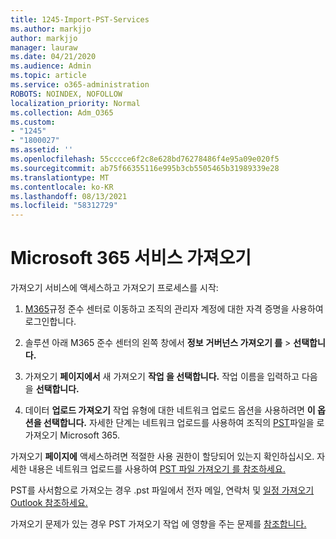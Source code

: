 ```yaml
---
title: 1245-Import-PST-Services
ms.author: markjjo
author: markjjo
manager: lauraw
ms.date: 04/21/2020
ms.audience: Admin
ms.topic: article
ms.service: o365-administration
ROBOTS: NOINDEX, NOFOLLOW
localization_priority: Normal
ms.collection: Adm_O365
ms.custom:
- "1245"
- "1800027"
ms.assetid: ''
ms.openlocfilehash: 55cccce6f2c8e628bd76278486f4e95a09e020f5
ms.sourcegitcommit: ab75f66355116e995b3cb5505465b31989339e28
ms.translationtype: MT
ms.contentlocale: ko-KR
ms.lasthandoff: 08/13/2021
ms.locfileid: "58312729"
---
```

# <a name="microsoft-365-import-service"></a>Microsoft 365 서비스 가져오기

가져오기 서비스에 액세스하고 가져오기 프로세스를 시작:

1. [M365](https://compliance.microsoft.com/)규정 준수 센터로 이동하고 조직의 관리자 계정에 대한 자격 증명을 사용하여 로그인합니다.

1. 솔루션 아래 M365 준수 센터의 왼쪽 창에서 **정보** **거버넌스 가져오기 를**  >  **선택합니다.**

1. 가져오기 **페이지에서** 새 가져오기 **작업 을 선택합니다.** 작업 이름을 입력하고 다음 을 **선택합니다.**

1. 데이터 **업로드 가져오기** 작업 유형에 대한 네트워크 업로드 옵션을 사용하려면 **이 옵션을 선택합니다.** 자세한 단계는 네트워크 업로드를 사용하여 조직의 [PST](https://docs.microsoft.com/compliance/use-network-upload-to-import-pst-files)파일을 로 가져오기 Microsoft 365.

가져오기 **페이지에** 액세스하려면 적절한 사용 권한이 할당되어 있는지 확인하십시오. 자세한 내용은 네트워크 업로드를 사용하여 [PST 파일 가져오기 를 참조하세요.](https://docs.microsoft.com/microsoft-365/compliance/importing-pst-files-to-office-365#using-network-upload-to-import-pst-files)

PST를 사서함으로 가져오는 경우 .pst 파일에서 전자 메일, 연락처 및 [일정 가져오기 Outlook 참조하세요.](https://support.office.com/article/import-email-contacts-and-calendar-from-an-outlook-pst-file-431a8e9a-f99f-4d5f-ae48-ded54b3440ac)

가져오기 문제가 있는 경우 PST 가져오기 작업 에 영향을 주는 문제를 [참조합니다.](https://docs.microsoft.com/office365/troubleshoot/pst-import-service/issues-with-pst-import-job)

